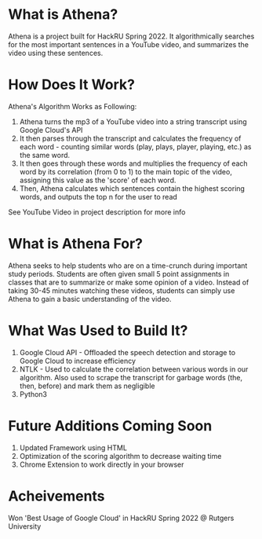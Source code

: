 # What is Athena?
Athena is a project built for HackRU Spring 2022. It algorithmically searches for the most important sentences in a YouTube video, and summarizes the video using these sentences.

# How Does It Work?
Athena's Algorithm Works as Following:

1. Athena turns the mp3 of a YouTube video into a string transcript using Google Cloud's API
2. It then parses through the transcript and calculates the frequency of each word - counting similar words (play, plays, player, playing, etc.) as the same word.
3. It then goes through these words and multiplies the frequency of each word by its correlation (from 0 to 1) to the main topic of the video, assigning this value as the 'score' of each word.
4. Then, Athena calculates which sentences contain the highest scoring words, and outputs the top n for the user to read

See YouTube Video in project description for more info

# What is Athena For?

Athena seeks to help students who are on a time-crunch during important study periods. Students are often given small 5 point assignments in classes that are to summarize or make some opinion of a video. Instead of taking 30-45 minutes watching these videos, students can simply use Athena to gain a basic understanding of the video.

# What Was Used to Build It?

1. Google Cloud API - Offloaded the speech detection and storage to Google Cloud to increase efficiency
2. NTLK - Used to calculate the correlation between various words in our algorithm. Also used to scrape the transcript for garbage words (the, then, before) and mark them as negligible
3. Python3

# Future Additions Coming Soon

1. Updated Framework using HTML
2. Optimization of the scoring algorithm to decrease waiting time
3. Chrome Extension to work directly in your browser

# Acheivements

Won 'Best Usage of Google Cloud' in HackRU Spring 2022 @ Rutgers University
